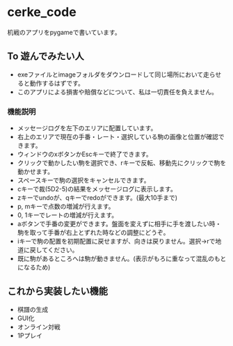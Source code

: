 # cerke_code

机戦のアプリをpygameで書いています。

## To 遊んでみたい人
- exeファイルとimageフォルダをダウンロードして同じ場所において走らせると動作するはずです。
- このアプリによる損害や賠償などについて、私は一切責任を負えません。

### 機能説明

- メッセージログを左下のエリアに配置しています。
- 右上のエリアで現在の手番・レート・選択している駒の画像と位置が確認できます。
- ウィンドウのxボタンかEscキーで終了できます。
- クリックで動かしたい駒を選択でき、rキーで反転、移動先にクリックで駒を動かせます。
- スペースキーで駒の選択をキャンセルできます。
- cキーで裁(5D2-5)の結果をメッセージログに表示します。
- zキーでundoが、qキーでredoができます。(最大10手まで)
- p, mキーで点数の増減が行えます。
- 0, 1キーでレートの増減が行えます。
- aボタンで手番の変更ができます。盤面を変えずに相手に手を渡したい時・駒を取って手番が右上とずれた時などの調整にどうぞ。
- iキーで駒の配置を初期配置に戻せますが、向きは戻りません。選択→rで地道に戻してください。
- 既に駒があるところへは駒が動きません。(表示がもろに重なって混乱のもとになるため)

## これから実装したい機能
- 棋譜の生成
- GUI化
- オンライン対戦
- 1Pプレイ
